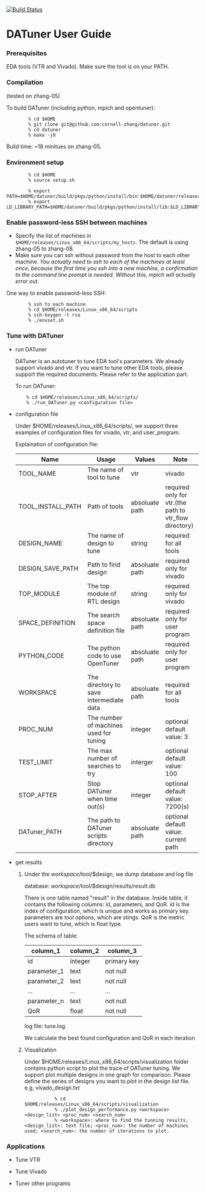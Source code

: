 [![Build Status](https://travis-ci.com/cornell-zhang/datuner.svg?token=KrcYXzoSR4bbR5JiDUuz&branch=master)](https://travis-ci.com/cornell-zhang/datuner)

# DATuner User Guide

### Prerequisites

EDA tools (VTR and Vivado).
Make sure the tool is on your PATH.

### Compilation
(tested on zhang-05)

To build DATuner (including python, mpich and opentuner):

            % cd $HOME
            % git clone git@github.com:cornell-zhang/datuner.git
            % cd datuner
            % make -j8
            
Build time: ~18 minitues on zhang-05.
    
### Environment setup

            % cd $HOME
            % source setup.sh
            
            % export PATH=$HOME/datuner/build/pkgs/python/install/bin:$HOME/datuner/releases/Linux_x86_64/install/bin:$PATH
            % export LD_LIBRARY_PATH=$HOME/datuner/build/pkgs/python/install/lib:$LD_LIBRARY_PATH
       
### Enable password-less SSH between machines

 * Specify the list of machines in `$HOME/releases/Linux_x86_64/scripts/my_hosts`. The default is using zhang-05 to zhang-08.
 * Make sure you can ssh without password from the host to each other machine. *You actually need to ssh to each of the machines at least once, because the first time you ssh into a new machine, a confirmation to the command line prompt is needed. Without this, mpich will actually error out.*
  
One way to enable password-less SSH:
            
            % ssh to each machine
            % cd $HOME/releases/Linux_x86_64/scripts
            % ssh-keygen -t rsa
            % ./envset.sh

###  Tune with DATuner

  * run DATuner
  
    DATuner is an autotuner to tune EDA tool's parameters. We already support vivado and vtr. If you want to tune other EDA tools, please support the required documents. Please refer to the application part.
    
    To run DATuner:
  
            % cd $HOME/releases/Linux_x86_64/scripts/
            % ./run_DATuner.py <configuration file>

  * configuration file
    
    Under $HOME/releases/Linux_x86_64/scripts/,  we support three examples of configuration files for vivado, vtr, and user_program.

    Explaination of configuration file:

      |Name                 |Usage                                    |Values                 |Note|
      |----|----|----|----|
      |TOOL_NAME            |The name of tool to tune                 |vtr|vivado|other       |required for all tools|
      |TOOL_INSTALL_PATH    |Path of tools                            |absoluate path         |required only for vtr.(the path to vtr_flow directory)|
      |DESIGN_NAME          |The name of design to tune               |string                 |required for all tools|
      |DESIGN_SAVE_PATH     |Path to find design                      |absoluate path         |required only for vivado|
      |TOP_MODULE           |The top module of RTL design             |string                 |required only for vivado|
      |SPACE_DEFINITION     |The search space definition file         |absoluate path         |required only for user program|
      |PYTHON_CODE          |The python code to use OpenTuner         |absoluate path         |required only for user program|
      |WORKSPACE            |The directory to save intermediate data  |absoluate path         |required for all tools|
      |PROC_NUM             |The number of machines used for tuning   |integer                |optional default value: 3|
      |TEST_LIMIT           |The max number of searches to try        |interger               |optional default value: 100|
      |STOP_AFTER           |Stop DATuner when time out(s)            |integer                |optional default value: 7200(s)|
      |DATuner_PATH         |The path to DATuner scripts directory    |absoluate path         |optional default value: current path|
  
  * get results
  
      1) Under the $workspace/$tool/$design, we dump database and log file
      
         database: $workspace/$tool/$design/results/result.db 
      
         There is one table named "result" in the database. Inside table, it contains the following columns: id, parameters, and QoR. id is the index of configuration, which is unique and works as primary key. parameters are tool options, which are stings. QoR is the metric users want to tune, which is float type.
      
         The schema of table:
      
         |column_1|column_2|column_3|
         |----|----|----|
         |id|integer|primary key|
         |parameter_1|text|not null|
         |parameter_2|text|not null|
         |...|...|...|
         |parameter_n|text|not null|
         |QoR|float|not null|
      
         log file: tune.log. 
      
         We calculate the best found configuration and QoR in each iteration
      
      2) Visualization
  
         Under $HOME/releases/Linux_x86_64/scripts/visualization folder contains python script to plot the trace of DATuner tuning. We support plot multiple designs in one graph for comparison. Please define the series of designs you want to plot in the design list file. e.g, vivado_design.txt
     
                        % cd $HOME/releases/Linux_x86_64/scripts/visualization
                        % ./plot_design_performance.py <workspace> <design_list> <proc_num> <search_num> 
                        % <workspace>: where to find the tunning results; <design_list>: text file; <proc_num>: the number of machines used; <search_num>: the number of iterations to plot.
            
            
            
###  Applications

   * Tune VTR
   
   * Tune Vivado
   
   * Tuner other programs
